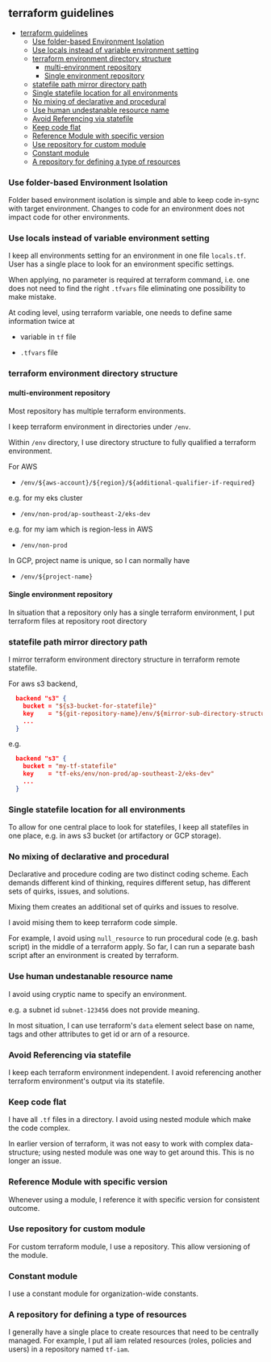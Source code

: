 ## terraform guidelines

- [terraform guidelines](#terraform-guidelines)
  - [Use folder-based Environment Isolation](#use-folder-based-environment-isolation)
  - [Use locals instead of variable environment setting](#use-locals-instead-of-variable-environment-setting)
  - [terraform environment directory structure](#terraform-environment-directory-structure)
    - [multi-environment repository](#multi-environment-repository)
    - [Single environment repository](#single-environment-repository)
  - [statefile path mirror directory path](#statefile-path-mirror-directory-path)
  - [Single statefile location for all environments](#single-statefile-location-for-all-environments)
  - [No mixing of declarative and procedural](#no-mixing-of-declarative-and-procedural)
  - [Use human undestanable resource name](#use-human-undestanable-resource-name)
  - [Avoid Referencing via statefile](#avoid-referencing-via-statefile)
  - [Keep code flat](#keep-code-flat)
  - [Reference Module with specific version](#reference-module-with-specific-version)
  - [Use repository for custom module](#use-repository-for-custom-module)
  - [Constant module](#constant-module)
  - [A repository for defining a type of resources](#a-repository-for-defining-a-type-of-resources)

### Use folder-based Environment Isolation

Folder based environment isolation is simple and able to keep code in-sync with target environment. Changes to code for an environment does not impact code for other environments.

### Use locals instead of variable environment setting

I keep all environments setting for an environment in one file `locals.tf`. User has a single place to look for an environment specific settings.

When applying, no parameter is required at terraform command, i.e. one does not need to find the right `.tfvars` file eliminating one possibility to make mistake. 

At coding level, using terraform variable, one needs to define same information twice at

- variable in `tf` file

- `.tfvars` file

### terraform environment directory structure

#### multi-environment repository

Most repository has multiple terraform environments.

I keep terraform environment in directories under `/env`.

Within `/env` directory, I use directory structure to fully qualified a terraform environment.

For AWS

- `/env/${aws-account}/${region}/${additional-qualifier-if-required}`

e.g. for my eks cluster

- `/env/non-prod/ap-southeast-2/eks-dev`

e.g. for my iam which is region-less in AWS

- `/env/non-prod`

In GCP, project name is unique, so I can normally have

- `/env/${project-name}`

#### Single environment repository

In situation that a repository only has a single terraform environment, I put terraform files at repository root directory

### statefile path mirror directory path

I mirror terraform environment directory structure in terraform remote statefile.

For aws s3 backend,
```json
  backend "s3" {
    bucket = "${s3-bucket-for-statefile}"
    key    = "${git-repository-name}/env/${mirror-sub-directory-structure}"
    ...
  }
```

e.g.
```json
  backend "s3" {
    bucket = "my-tf-statefile"
    key    = "tf-eks/env/non-prod/ap-southeast-2/eks-dev"
    ...
  }
```

### Single statefile location for all environments

To allow for one central place to look for statefiles, I keep all statefiles in one place, e.g. in aws s3 bucket (or artifactory or GCP storage).

### No mixing of declarative and procedural

Declarative and procedure coding are two distinct coding scheme. Each demands different kind of thinking, requires different setup, has different sets of quirks, issues, and solutions.

Mixing them creates an additional set of quirks and issues to resolve.

I avoid mising them to keep terraform code simple.

For example, I avoid using `null_resource` to run procedural code (e.g. bash script) in the middle of a terraform apply. So far, I can run a separate bash script after an environment is created by terraform.

### Use human undestanable resource name

I avoid using cryptic name to specify an environment.

e.g. a subnet id `subnet-123456` does not provide meaning.

In most situation, I can use terraform's `data` element select base on name, tags and other attributes to get id or arn of a resource.

### Avoid Referencing via statefile

I keep each terraform environment independent. I avoid referencing another terraform environment's output via its statefile.

### Keep code flat

I have all `.tf` files in a directory. I avoid using nested module which make the code complex.

In earlier version of terraform, it was not easy to work with complex data-structure; using nested module was one way to get around this. This is no longer an issue.

### Reference Module with specific version

Whenever using a module, I reference it with specific version for consistent outcome.

### Use repository for custom module

For custom terraform module, I use a repository. This allow versioning of the module.

### Constant module

I use a constant module for organization-wide constants.

### A repository for defining a type of resources

I generally have a single place to create resources that need to be centrally managed. For example, I put all iam related resources (roles, policies and users) in a repository named `tf-iam`.




